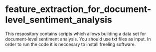 # feature_extraction_for_document-level_sentiment_analysis
This respository contains scripts which allows building a data set for document-level sentiment analysis. You should use txt files as input. In order to run the code it is neccesary to install freeling software.
